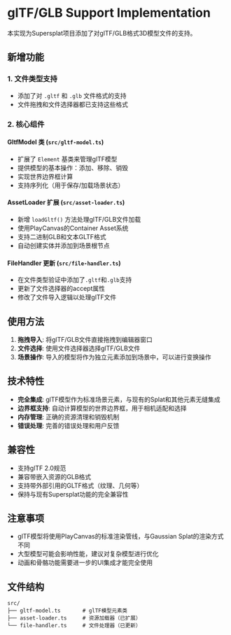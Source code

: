 # glTF/GLB Support Implementation

本实现为Supersplat项目添加了对glTF/GLB格式3D模型文件的支持。

## 新增功能

### 1. 文件类型支持
- 添加了对 `.gltf` 和 `.glb` 文件格式的支持
- 文件拖拽和文件选择器都已支持这些格式

### 2. 核心组件

#### GltfModel 类 (`src/gltf-model.ts`)
- 扩展了 `Element` 基类来管理glTF模型
- 提供模型的基本操作：添加、移除、销毁
- 实现世界边界框计算
- 支持序列化（用于保存/加载场景状态）

#### AssetLoader 扩展 (`src/asset-loader.ts`)
- 新增 `loadGltf()` 方法处理glTF/GLB文件加载
- 使用PlayCanvas的Container Asset系统
- 支持二进制GLB和文本GLTF格式
- 自动创建实体并添加到场景根节点

#### FileHandler 更新 (`src/file-handler.ts`)
- 在文件类型验证中添加了`.gltf`和`.glb`支持
- 更新了文件选择器的accept属性
- 修改了文件导入逻辑以处理glTF文件

## 使用方法

1. **拖拽导入**: 将glTF/GLB文件直接拖拽到编辑器窗口
2. **文件选择**: 使用文件选择器选择glTF/GLB文件
3. **场景操作**: 导入的模型将作为独立元素添加到场景中，可以进行变换操作

## 技术特性

- **完全集成**: glTF模型作为标准场景元素，与现有的Splat和其他元素无缝集成
- **边界框支持**: 自动计算模型的世界边界框，用于相机适配和选择
- **内存管理**: 正确的资源清理和销毁机制
- **错误处理**: 完善的错误处理和用户反馈

## 兼容性

- 支持glTF 2.0规范
- 兼容带嵌入资源的GLB格式
- 支持带外部引用的GLTF格式（纹理、几何等）
- 保持与现有Supersplat功能的完全兼容性

## 注意事项

- glTF模型将使用PlayCanvas的标准渲染管线，与Gaussian Splat的渲染方式不同
- 大型模型可能会影响性能，建议对复杂模型进行优化
- 动画和骨骼功能需要进一步的UI集成才能完全使用

## 文件结构

```
src/
├── gltf-model.ts       # glTF模型元素类
├── asset-loader.ts     # 资源加载器（已扩展）
└── file-handler.ts     # 文件处理器（已更新）
```